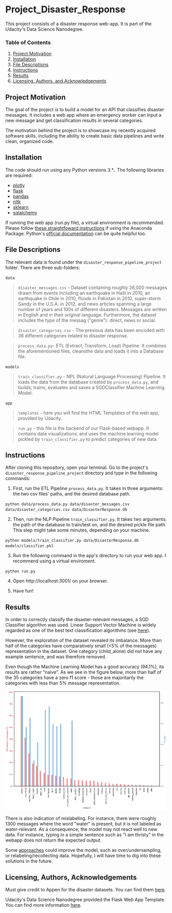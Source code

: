 # Project_Disaster_Response
This project consists of a disaster response web-app. It is part of the Udacity's Data Science Nanodegree. 

### Table of Contents

1. [Project Motivation](#motivation)
2. [Installation](#installation)
3. [File Descriptions](#files)
4. [Instructions](#instructions)
5. [Results](#results)
6. [Licensing, Authors, and Acknowledgements](#licensing)

## Project Motivation<a name="motivation"></a>

The goal of the project is to build a model for an API that classifies disaster messages. It includes a web app where an emergency worker can input a new message and get classification results in several categories. 

The motivation behind the project is to showcase my recently acquired software skills, including the ability to create basic data pipelines and write clean, organized code. 

## Installation <a name="installation"></a>

The code should run using any Python versions 3.*.. The following libraries are required:
* [plotly](https://plotly.com/)
* [flask](https://flask.palletsprojects.com/en/1.1.x/)
* [pandas](https://pandas.pydata.org/)
* [nltk](nltk.org)
* [sklearn](https://scikit-learn.org/stable/)
* [sqlalchemy](https://www.sqlalchemy.org/)

If running the web app (run.py file), a virtual environment is recommended. Please follow [these straightfoward instructions](https://pythonforundergradengineers.com/new-virtual-environment-with-conda.html) if using the Anaconda Package. Python's [official documentation](https://docs.python.org/3/tutorial/venv.html) can be quite helpful too.


## File Descriptions <a name="files"></a>

The relevant data is found under the `disaster_response_pipeline_project` folder. There are three sub-folders:

`data` 

> `disaster_messages.csv` - Dataset containing roughly 26,000 messages drawn from events including an earthquake in Haiti in 2010, an earthquake in Chile in 2010, floods in Pakistan in 2010, super-storm Sandy in the U.S.A. in 2012, and news articles spanning a large number of years and 100s of different disasters. Messages are written in English and in their original language. Furthermore, the dataset includes the type of the messag ("genre"): direct, news or social.
    
> `disaster_categories.csv` - The previous data has been encoded with 36 different categories related to disaster response.
    
> `process_data.py`- ETL (Extract, Transform, Load) Pipeline. It combines the aforementioned files, cleansthe data and loads it into a Database file.

`models`

>`train_classifier.py` - NPL (Natural Language Processing) Pipeline. It loads the data from the database created by `process_data.py`, and builds, trains, evaluates and saves a SGDClassifier Machine Learning Model.  

`app`

>`templates` - here you will find the HTML Templates of the web app, provided by Udacity.
    
>`run.py` - this file is the backend of our Flask-based webapp. It contains data visualizations, and uses the machine learning model pickled by `train_classifier.py` to predict categories of new data.
    
## Instructions <a name="instructions"></a>

After cloning this repository, open your terminal. Go to the project's `disaster_response_pipeline_project` directory and type in the following commands:  

1. First, run the ETL Pipeline `process_data.py`. It takes in three arguments: the two csv files' paths, and the desired database path.

`python data/process_data.py data/disaster_messages.csv data/disaster_categories.csv data/DisasterResponse.db`

2. Then, run the NLP Pipeline `train_classifier.py`. It takes two arguments: the path of the database to train/test on, and the desired pickle file path. This step might take some minutes, depending on your machine.

`python models/train_classifier.py data/DisasterResponse.db models/classifier.pkl`

3. Run the following command in the app's directory to run your web app. I recommend using a virtual enviroment.

`python run.py`

4. Open http://localhost:3001/ on your browser.

4. Have fun!

## Results<a name="results"></a>

In order to correctly classify the disaster-relevant messages, a SGD Classifier algorithm was used. Linear Support Vector Machine is widely regarded as one of the best text classification algorithms (see [here](https://towardsdatascience.com/multi-class-text-classification-model-comparison-and-selection-5eb0661975689)).

However, the exploration of the dataset revealed its imbalance. More than half of the categories have comparatively small (<5% of the messages) representation in the dataset. One category (child_alone) did not have any example sentence, and was therefore removed.

Even though the Machine Learning Model has a good accuracy (94.1%), its results are rather "naive". As we see in the figure below, more than half of the 35 categories have a zero f1 score - those are majoritarily the categories with less than 5% message representation.

![f1score](images/f1score.png)

There is also indication of mislabeling. For instance, there were roughly 1300 messages where the word "water" is present, but it is not labeled as water-relevant. As a consequence, the model may not react well to new data. For instance, typing in a simple sentence such as "I am thristy" in the webapp does not return the expected output.

Some [approaches](https://towardsdatascience.com/handling-imbalanced-datasets-in-machine-learning-7a0e84220f28) could improve the model, such as over/undersampling, or relabeling/recollecting data. Hopefully, I will have time to dig into these solutions in the future.

## Licensing, Authors, Acknowledgements<a name="licensing"></a>

Must give credit to Appen for the disaster datasets. You can find them [here](https://appen.com/datasets/combined-disaster-response-data/).

Udacity's Data Science Nanodegree provided the Flask Web App Template. You can find more information [here](https://www.udacity.com/course/data-scientist-nanodegree--nd025).

